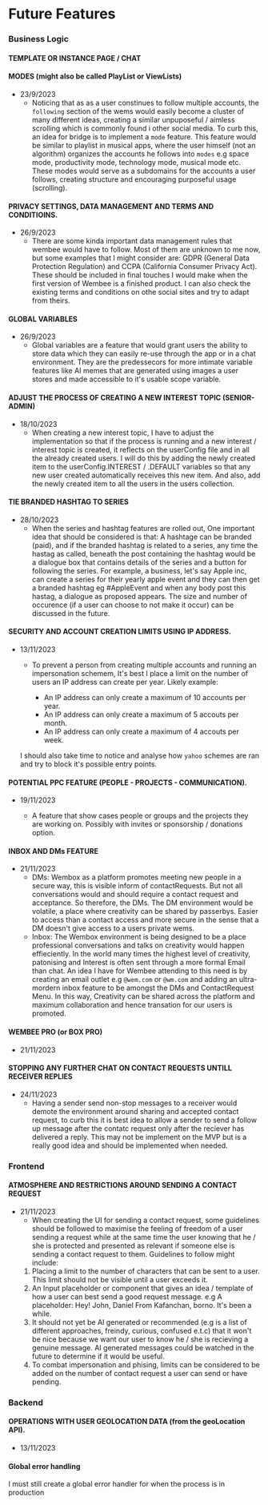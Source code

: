 # Future Features

### Business Logic

#### TEMPLATE OR INSTANCE PAGE / CHAT

#### MODES (might also be called PlayList or ViewLists)

- 23/9/2023
  - Noticing that as as a user constinues to follow multiple accounts, the `following` section of the wems would easily become a cluster of many different ideas, creating a similar unpuposeful / aimless scrolling which is commonly found i other social media.
    To curb this, an idea for bridge is to implement a `mode` feature. This feature would be similar to playlist in musical apps, where the user himself (not an algorithm) organizes the accounts he follows into `modes` e.g space mode, productivity mode, technology mode, musical mode etc. These modes would serve as a subdomains for the accounts a user follows, creating structure and encouraging purposeful usage (scrolling).

#### PRIVACY SETTINGS, DATA MANAGEMENT AND TERMS AND CONDITIOINS.

- 26/9/2023
  - There are some kinda important data management rules that wembee would have to follow. Most of them are unknown to me now, but some examples that I might consider are: GDPR (General Data Protection Regulation) and CCPA (California Consumer Privacy Act).
    These should be included in final touches I would make when the first version of Wembee is a finished product.
    I can also check the existing terms and conditions on othe social sites and try to adapt from theirs.

#### GLOBAL VARIABLES

- 26/9/2023
  - Global variables are a feature that would grant users the ability to store data which they can easily re-use through the app or in a chat environment. They are the predessecors for more intimate variable features like AI memes that are generated using images a user stores and made accessible to it's usable scope variable.

#### ADJUST THE PROCESS OF CREATING A NEW INTEREST TOPIC (SENIOR-ADMIN)

- 18/10/2023
  - When creating a new interest topic, I have to adjust the implementation so that if the process is running and a new interest / interest topic is created, it reflects on the userConfig file and in all the already created users. I will do this by adding the newly created item to the userConfig.INTEREST / .DEFAULT variables so that any new user created automatically receives this new item. And also, add the newly created item to all the users in the users collection.

#### TIE BRANDED HASHTAG TO SERIES

- 28/10/2023
  - When the series and hashtag features are rolled out, One important idea that should be considered is that:
    A hashtage can be branded (paid), and if the branded hashtag is related to a series, any time the hastag as called, beneath the post containing the hashtag would be a dialogue box that contains details of the series and a button for following the series.
    For example, a business, let's say Apple inc, can create a series for their yearly apple event and they can then get a branded hashtag eg #AppleEvent and when any body post this hastag, a dialogue as proposed appears. The size and number of occurence (if a user can choose to not make it occur) can be discussed in the future.

#### SECURITY AND ACCOUNT CREATION LIMITS USING IP ADDRESS.

- 13/11/2023

  - To prevent a person from creating multiple accounts and running an impersonation schemem, It's best I place a limit on the number of users an IP address can create per year. Likely example:

    - An IP address can only create a maximum of 10 accounts per year.
    - An IP address can only create a maximum of 5 accouts per month.
    - An IP address can only create a maximum of 4 accouts per week.

  I should also take time to notice and analyse how `yahoo` schemes are ran and try to block it's possible entry points.

#### POTENTIAL PPC FEATURE (PEOPLE - PROJECTS - COMMUNICATION).

- 19/11/2023

  - A feature that show cases people or groups and the projects they are working on. Possibly with invites or sponsorship / donations option.

#### INBOX AND DMs FEATURE

- 21/11/2023
  - DMs: Wembox as a platform promotes meeting new people in a secure way, this is visible inform of contactRequests. But not all conversations would and should require a contact request and acceptance. So therefore, the DMs. The DM environment would be volatile, a place where creativity can be shared by passerbys. Easier to access than a contact access and more secure in the sense that a DM doesn't give access to a users private wems.
  - Inbox: The Wembox environment is being designed to be a place professional conversations and talks on creativity would happen effieciently. In the world many times the highest level of creativity, patonising and Interest is often sent through a more formal Email than chat. An idea I have for Wembee attending to this need is by creating an email outlet e.g `@wem.com` or `@wm.com` and adding an ultra-mordern inbox feature to be amongst the DMs and ContactRequest Menu. In this way, Creativity can be shared across the platform and maximum collaboration and hence transation for our users is promoted.

#### WEMBEE PRO (or BOX PRO)

- 21/11/2023

#### STOPPING ANY FURTHER CHAT ON CONTACT REQUESTS UNTILL RECEIVER REPLIES

- 24/11/2023
  - Having a sender send non-stop messages to a receiver would demote the environment around sharing and accepted contact request, to curb this it is best idea to allow a sender to send a follow up message after the contatc request only after the reciever has delivered a reply. This may not be implement on the MVP but is a really good idea and should be implemented when needed.

### Frontend

#### ATMOSPHERE AND RESTRICTIONS AROUND SENDING A CONTACT REQUEST

- 21/11/2023
  - When creating the UI for sending a contact request, some guidelines should be followed to maximise the feeling of freedom of a user sending a request while at the same time the user knowing that he / she is protected and presented as relevant if someone else is sending a contact request to them.
    Guidelines to follow might include:
  1. Placing a limit to the number of characters that can be sent to a user. This limit should not be visible until a user exceeds it.
  2. An Input placeholder or component that gives an idea / template of how a user can best send a good request message. e.g A placeholder: Hey! John, Daniel From Kafanchan, borno. It's been a while.
  3. It should not yet be AI generated or recommended (e.g is a list of different approaches, freindy, curious, confused e.t.c) that it won't be nice because we want our user to know he / she is recieving a genuine message. AI generated messages could be watched in the future to determine if it would be useful.
  4. To combat impersonation and phising, limits can be considered to be added on the number of contact request a user can send or have pending.

### Backend

#### OPERATIONS WITH USER GEOLOCATION DATA (from the geoLocation API).

- 13/11/2023

#### Global error handling

I must still create a global error handler for when the process is in production
